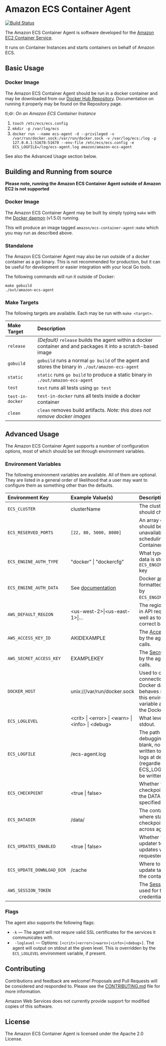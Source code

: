 # Amazon ECS Container Agent

[![Build Status](https://travis-ci.org/aws/amazon-ecs-agent.svg?branch=master)](https://travis-ci.org/aws/amazon-ecs-agent)

The Amazon ECS Container Agent is software developed for the [Amazon EC2 Container Service](http://aws.amazon.com/ecs/).

It runs on Container Instances and starts containers on behalf of Amazon ECS.

## Basic Usage

### Docker Image

The Amazon ECS Container Agent should be run in a docker container and may be
downloaded from our [Docker Hub
Repository](https://registry.hub.docker.com/u/amazon/amazon-ecs-agent/).
Documentation on running it properly may be found on the Repository page.

tl;dr: *On an Amazon ECS Container Instance*

1. `touch /etc/ecs/ecs.config`
2. `mkdir -p /var/log/ecs`
3. `docker run --name ecs-agent -d --privileged -v /var/run/docker.sock:/var/run/docker.sock -v /var/log/ecs:/log -p
127.0.0.1:51678:51678 --env-file /etc/ecs/ecs.config -e ECS_LOGFILE=/log/ecs-agent.log amazon/amazon-ecs-agent`

See also the Advanced Usage section below.

## Building and Running from source

**Please note, running the Amazon ECS Container Agent outside of Amazon EC2 is not supported**

### Docker Image

The Amazon ECS Container Agent may be built by simply typing `make` with the [Docker
daemon](https://docs.docker.com/installation/) (v1.5.0) running.

This will produce an image tagged `amazon/ecs-container-agent:make` which
you may run as described above.

### Standalone

The Amazon ECS Container Agent may also be run outside of a docker container as a
go binary. This is not recommended for production, but it can be useful for
development or easier integration with your local Go tools.

The following commands will run it outside of Docker:

```
make gobuild
./out/amazon-ecs-agent
```

### Make Targets

The following targets are available. Each may be run with `make <target>`.

| Make Target      | Description |
|:-----------------|:------------|
| `release`        | *(Default)* `release` builds the agent within a docker container and and packages it into a scratch-based image |
| `gobuild`        | `gobuild` runs a normal `go build` of the agent and stores the binary in `./out/amazon-ecs-agent` |
| `static`         | `static` runs `go build` to produce a static binary in `./out/amazon-ecs-agent` |
| `test`           | `test` runs all tests using `go test` |
| `test-in-docker` | `test-in-docker` runs all tests inside a docker container |
| `clean`          | `clean` removes build artifacts. *Note: this does not remove docker images* |

## Advanced Usage

The Amazon ECS Container Agent supports a number of configuration options, most of
which should be set through environment variables.

### Environment Variables

The following environment variables are available. All of them are optional.
They are listed in a general order of likelihood that a user may want to
configure them as something other than the defaults.

| Environment Key | Example Value(s)            | Description | Default Value |
|:----------------|:----------------------------|:------------|:--------------|
| `ECS_CLUSTER`       | clusterName             | The cluster this agent should check into. | default |
| `ECS_RESERVED_PORTS` | `[22, 80, 5000, 8080]` | An array of ports that should be marked as unavailable for scheduling on this Container Instance. | `[22, 2375, 2376, 51678]` |
| `ECS_ENGINE_AUTH_TYPE`     |  "docker" &#124; "dockercfg" | What type of auth data is stored in the `ECS_ENGINE_AUTH_DATA` key | |
| `ECS_ENGINE_AUTH_DATA`     | See [documentation](https://godoc.org/github.com/aws/amazon-ecs-agent/agent/engine/dockerauth) | Docker [auth data](https://godoc.org/github.com/aws/amazon-ecs-agent/agent/engine/dockerauth) formatted as defined by `ECS_ENGINE_AUTH_TYPE`. | |
| `AWS_DEFAULT_REGION` | &lt;us-west-2&gt;&#124;&lt;us-east-1&gt;&#124;&hellip; | The region to be used in API requests as well as to infer the correct backend host. | Taken from EC2 Instance Metadata |
| `AWS_ACCESS_KEY_ID` | AKIDEXAMPLE             | The [Access Key](http://docs.aws.amazon.com/general/latest/gr/aws-security-credentials.html) used by the agent for all calls. | Taken from EC2 Instance Metadata |
| `AWS_SECRET_ACCESS_KEY` | EXAMPLEKEY | The [Secret Key](http://docs.aws.amazon.com/general/latest/gr/aws-security-credentials.html) used by the agent for all calls. | Taken from EC2 Instance Metadata |
| `DOCKER_HOST`   | unix:///var/run/docker.sock | Used to create a connection to the Docker daemon; behaves similarly to this environment variable as used by the Docker client. | unix:///var/run/docker.sock |
| `ECS_LOGLEVEL`  | &lt;crit&gt; &#124; &lt;error&gt; &#124; &lt;warn&gt; &#124; &lt;info&gt; &#124; &lt;debug&gt; | What level to log at on stdout. | info |
| `ECS_LOGFILE`   | /ecs-agent.log              | The path to output full debugging info to. If blank, no logs will be written to file. If set, logs at debug level (regardless of ECS\_LOGLEVEL) will be written to that file. | blank |
| `ECS_CHECKPOINT`   | &lt;true &#124; false&gt; | Whether to checkpoint state to the DATADIR specified below | true if `ECS_DATADIR` is non-empty; false otherwise |
| `ECS_DATADIR`      |   /data/                  | The container path where state is checkpointed for use across agent restarts. | /data/ |
| `ECS_UPDATES_ENABLED` | &lt;true &#124; false&gt; | Whether to exit for an updater to apply updates when requested | false |
| `ECS_UPDATE_DOWNLOAD_DIR` | /cache               | Where to place update tarballs within the container |  |
| `AWS_SESSION_TOKEN` |                         | The [Session Token](http://docs.aws.amazon.com/STS/latest/UsingSTS/Welcome.html) used for temporary credentials. | Taken from EC2 Instance Metadata |

### Flags

The agent also supports the following flags:

* `-k` &mdash; The agent will not requre valid SSL certificates for the services it communicates with.
* ` -loglevel` &mdash; Options: `[<crit>|<error>|<warn>|<info>|<debug>]`. The
agent will output on stdout at the given level. This is overridden by the
`ECS_LOGLEVEL` environment variable, if present.


## Contributing

Contributions and feedback are welcome! Proposals and Pull Requests will be
considered and responded to. Please see the
[CONTRIBUTING.md](https://github.com/aws/amazon-ecs-agent/blob/master/CONTRIBUTING.md)
file for more information.

Amazon Web Services does not currently provide support for modified copies of
this software.


## License

The Amazon ECS Container Agent is licensed under the Apache 2.0 License.
